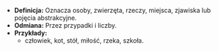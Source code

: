 - **Definicja:** Oznacza osoby, zwierzęta, rzeczy, miejsca, zjawiska lub pojęcia abstrakcyjne.
- **Odmiana:** Przez przypadki i liczby.
- **Przykłady:**
    - człowiek, kot, stół, miłość, rzeka, szkoła.
